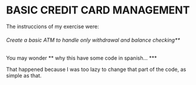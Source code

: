 # BASIC CREDIT CARD MANAGEMENT

The instruccions of my exercise were:

###### Create a basic ATM to handle only withdrawal and balance checking**

You may wonder ** why this have some code in spanish... ***

That happened because I was too lazy to change that part of the code, as simple as that.
